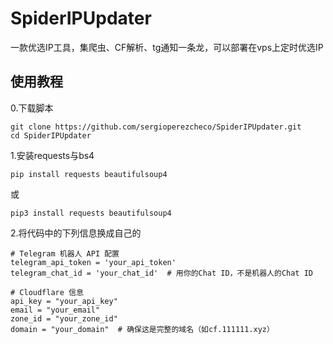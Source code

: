 # SpiderIPUpdater
一款优选IP工具，集爬虫、CF解析、tg通知一条龙，可以部署在vps上定时优选IP

## 使用教程
0.下载脚本
```
git clone https://github.com/sergioperezcheco/SpiderIPUpdater.git
cd SpiderIPUpdater
```
1.安装requests与bs4
```
pip install requests beautifulsoup4
```
或
```
pip3 install requests beautifulsoup4
```

2.将代码中的下列信息换成自己的
```
# Telegram 机器人 API 配置
telegram_api_token = 'your_api_token'
telegram_chat_id = 'your_chat_id'  # 用你的Chat ID，不是机器人的Chat ID

# Cloudflare 信息
api_key = "your_api_key"
email = "your_email"
zone_id = "your_zone_id"
domain = "your_domain"  # 确保这是完整的域名（如cf.111111.xyz）
```

